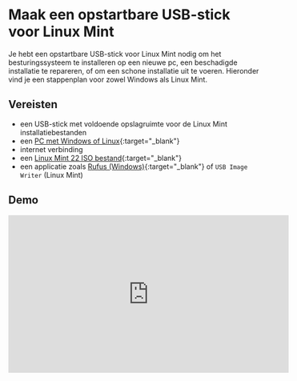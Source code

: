 # Maak een opstartbare USB-stick voor Linux Mint

Je hebt een opstartbare USB-stick voor Linux Mint nodig om het besturingssysteem te installeren op een nieuwe pc, een beschadigde installatie te repareren, of om een schone installatie uit te voeren. Hieronder vind je een stappenplan voor zowel Windows als Linux Mint.

## Vereisten
- een USB-stick met voldoende opslagruimte voor de Linux Mint installatiebestanden
- een [PC met Windows of Linux](../../tutorials/windows11-linuxmint22-dual-boot-uefi/index.md ){:target="_blank"}
- internet verbinding
- een [Linux Mint 22 ISO bestand](../download-linuxmint22-iso/index.md){:target="_blank"}
- een applicatie zoals [Rufus (Windows)](../setup-rufus-windows11/index.md){:target="_blank"} of `USB Image Writer` (Linux Mint)

## Demo
<iframe width="560" height="315" src="https://www.youtube.com/embed/mak9SECPZno?autoplay=0&loop=0&mute=0" title="YouTube video player" frameborder="0" allow="accelerometer; autoplay; clipboard-write; encrypted-media; gyroscope; picture-in-picture; web-share" referrerpolicy="strict-origin-when-cross-origin" allowfullscreen></iframe>

